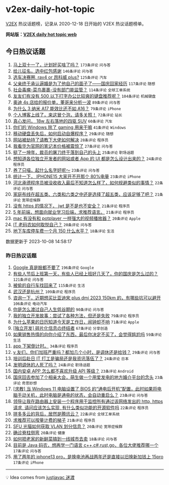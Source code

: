 # v2ex-daily-hot-topic

[V2EX](https://www.v2ex.com/) 热议话题榜，记录从 2020-12-18 日开始的 V2EX 热议话题榜单。

**网站版：[V2EX daily hot topic web](https://boojack.github.io/v2ex-daily-hot-topic-web/)**

## 今日热议话题

<!-- TODAY BEGIN -->

1. [马上双十一了，计划好买啥了吗？](https://www.v2ex.com/t/979778) `173条评论` `问与答`
1. [给儿征名，选中红包感谢](https://www.v2ex.com/t/979923) `146条评论` `问与答`
1. [选车决赛圈, rav4 or 昂科威 plus?](https://www.v2ex.com/t/979692) `125条评论` `汽车`
1. [父亲终于承认逼婚是为了他自己的面子了——国庆回家经历](https://www.v2ex.com/t/979809) `117条评论` `随想`
1. [社会毒瘤-菜鸟裹裹-没有部门能监管？](https://www.v2ex.com/t/979772) `114条评论` `全球工单系统`
1. [友友们有没有 500 以下打字办公比较爽的键盘推荐呢？](https://www.v2ex.com/t/979678) `104条评论` `机械键盘`
1. [奥迪 4s 店给的报价单，董哥来分析一波](https://www.v2ex.com/t/979846) `89条评论` `问与答`
1. [为什么 3 纳米 A17 能效比还不如 A16？](https://www.v2ex.com/t/979720) `79条评论` `iPhone`
1. [个人博客上线了，来这冒个泡，请多关照！](https://www.v2ex.com/t/979706) `72条评论` `站长`
1. [真心发问， 18w 左右落地的四驱 SUV](https://www.v2ex.com/t/979699) `60条评论` `汽车`
1. [你们的 Windows 除了 gaming 用来干嘛](https://www.v2ex.com/t/979929) `41条评论` `Windows`
1. [移动硬盘丢失后，如何启动自爆程序？](https://www.v2ex.com/t/979792) `29条评论` `随想`
1. [网站被劫持了请教下大佬如何解决](https://www.v2ex.com/t/979950) `28条评论` `程序员`
1. [我看华为官网的笔记本价格被震惊了](https://www.v2ex.com/t/979946) `27条评论` `问与答`
1. [挺了一坤年，裁员的屠刀终于落到自己的头上](https://www.v2ex.com/t/979850) `25条评论` `职场话题`
1. [想知道各位独立开发者的网站或者 App 的 UI 都是怎么设计出来的？](https://www.v2ex.com/t/979803) `24条评论` `程序员`
1. [养了只喵，起什么名字好呢～](https://www.v2ex.com/t/980013) `23条评论` `问与答`
1. [统计一下， IPHONE15 大家开不开那个 80%电量](https://www.v2ex.com/t/979856) `23条评论` `iPhone`
1. [河北承德程序员被没收收入最后不知道怎么样了，如何规避类似的事情？](https://www.v2ex.com/t/979711) `22条评论` `问与答`
1. [家庭布线在超五类、六类和六类之中还是选择了超五类，应该足够了吧？](https://www.v2ex.com/t/979968) `21条评论` `宽带症候群`
1. [没有 https 的情况下， jwt 是不是也不安全？](https://www.v2ex.com/t/979871) `21条评论` `程序员`
1. [5 年前端，想面向就业学习后端，求推荐语言。](https://www.v2ex.com/t/979735) `21条评论` `程序员`
1. [mac 有没有和 potplayer 一样强大的视频播放器？](https://www.v2ex.com/t/979917) `20条评论` `Apple`
1. [IT 老码农如何取悦自己？](https://www.v2ex.com/t/979862) `20条评论` `问与答`
1. [地下车库停车费一个月 150 什么水平？](https://www.v2ex.com/t/979889) `18条评论` `生活`

数据更新于 2023-10-08 14:58:17

<!-- TODAY END -->

### 昨日热议话题

<!-- YESTERDAY BEGIN -->

1. [Google 真是臉都不要了](https://www.v2ex.com/t/979388) `196条评论` `Google`
1. [有些人节后上班第一天，有些人已经上班好几天了，你的国庆是怎么过的？](https://www.v2ex.com/t/979342) `121条评论` `问与答`
1. [被偷的自行车找回来了](https://www.v2ex.com/t/979431) `115条评论` `生活`
1. [武汉还是杭州？](https://www.v2ex.com/t/979358) `109条评论` `程序员`
1. [咨询一下，近期想买比亚迪宋 plus dmi 2023 150km 的，有哪些坑可以避开](https://www.v2ex.com/t/979379) `106条评论` `电动汽车`
1. [你是怎么渡过自己人生低谷期的](https://www.v2ex.com/t/979401) `90条评论` `问与答`
1. [我的独立开发故事：尝试了各种方法，但还是失败](https://www.v2ex.com/t/979474) `79条评论` `程序员`
1. [为什么苹果的日历知道今天是工作日，闹钟却不响](https://www.v2ex.com/t/979350) `71条评论` `Apple`
1. [[独立开发] 碎片化信息の终结者](https://www.v2ex.com/t/979387) `67条评论` `分享创造`
1. [如果销售热情的向你介绍了东西，最后你决定不买了，会觉得尴尬吗](https://www.v2ex.com/t/979413) `59条评论` `生活`
1. [app 下架倒计时。](https://www.v2ex.com/t/979490) `34条评论` `程序员`
1. [v 友们，你们加班严重吗？都加几个小时，是调休还是给钱？](https://www.v2ex.com/t/979525) `29条评论` `问与答`
1. [培训后赴日 IT 打工是骗局还是我资讯落伍了？](https://www.v2ex.com/t/979583) `24条评论` `日本`
1. [发明调休的人死了吗？](https://www.v2ex.com/t/979340) `24条评论` `职场话题`
1. [国内安卓 APP 怎么都不喜欢升级 API 等级？](https://www.v2ex.com/t/979618) `23条评论` `Android`
1. [国庆回去参加了个相亲大会，萌生做一个用爱发电的地方婚介平台的念头](https://www.v2ex.com/t/979566) `23条评论` `奇思妙想`
1. [[求教] 当 Windows 11 电脑设置了 BIOS 的“通电后开机”配置，此时如果将电脑手动关机，此时电脑是通电的状态，会自动重启么？](https://www.v2ex.com/t/979529) `23条评论` `问与答`
1. [领导让我在路由器上安装一个程序用于监控所有通过该网络发出的 http, https 请求, 请问应该怎么实现, 有什么类似功能的开源软件吗](https://www.v2ex.com/t/979479) `22条评论` `程序员`
1. [拼多多云的背后，居然是腾讯云？](https://www.v2ex.com/t/979370) `22条评论` `全球工单系统`
1. [求推荐可以按量计费的梯子](https://www.v2ex.com/t/979445) `21条评论` `程序员`
1. [SFU 光猫如何获取 VLAN 划分信息？](https://www.v2ex.com/t/979632) `20条评论` `宽带症候群`
1. [确诊脊柱侧弯](https://www.v2ex.com/t/979361) `20条评论` `健康`
1. [如何把老家的新鲜菜搞到一线城市去卖](https://www.v2ex.com/t/979577) `18条评论` `问与答`
1. [目前是 Java 码农，想再学一门语言 c++,c#,rust,go，各位大佬推荐哪一个](https://www.v2ex.com/t/979574) `17条评论` `问与答`
1. [用了两年的 iphone13 pro，是换电池再战两年还是直接以旧换新加钱上 15pro](https://www.v2ex.com/t/979534) `17条评论` `iPhone`

<!-- YESTERDAY END -->

---

💡 Idea comes from [justjavac 迷渡](https://github.com/justjavac/)
